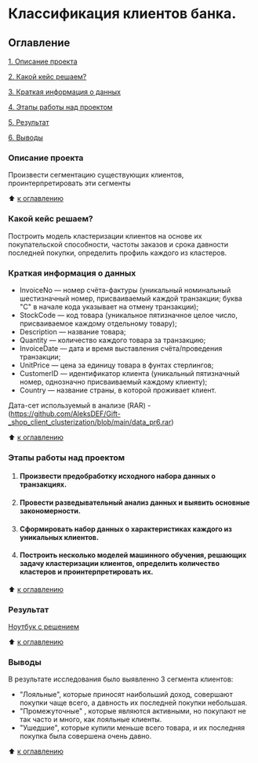 # Классификация клиентов банка.

## Оглавление 
[1. Описание проекта](https://github.com/AleksDEF/Bank_clients_classification/blob/main/README.md#Описание-проекта)

[2. Какой кейс решаем?](https://github.com/AleksDEF/Bank_clients_classification/blob/main/README.md#Какой-кейс-решаем)

[3. Краткая информация о данных](https://github.com/AleksDEF/Bank_clients_classification/blob/main/README.md#Краткая-информация-о-данных)

[4. Этапы работы над проектом](https://github.com/AleksDEF/Bank_clients_classification/blob/main/README.md#Этапы-работы-над-проектом)

[5. Результат](https://github.com/AleksDEF/Bank_clients_classification/blob/main/README.md#Результат)

[6. Выводы](https://github.com/AleksDEF/Bank_clients_classification/blob/main/README.md#Выводы)



### Описание проекта 
Произвести сегментацию существующих клиентов, проинтерпретировать эти сегменты

:arrow_up: [к оглавлению](https://github.com/AleksDEF/Bank_clients_classification/blob/main/README.md#Оглавление)


### Какой кейс решаем?
Построить модель кластеризации клиентов на основе их покупательской способности, частоты заказов и срока давности последней покупки, определить профиль каждого из кластеров.

### Краткая информация о данных 
* InvoiceNo — номер счёта-фактуры (уникальный номинальный шестизначный номер, присваиваемый каждой транзакции; буква "C" в начале кода указывает на отмену транзакции);
* StockCode — код товара (уникальное пятизначное целое число, присваиваемое каждому отдельному товару);
* Description — название товара;
* Quantity — количество каждого товара за транзакцию;
* InvoiceDate — дата и время выставления счёта/проведения транзакции;
* UnitPrice — цена за единицу товара в фунтах стерлингов;
* CustomerID — идентификатор клиента (уникальный пятизначный номер, однозначно присваиваемый каждому клиенту);
* Country — название страны, в которой проживает клиент.

Дата-сет используемый в анализе (RAR) - (https://github.com/AleksDEF/Gift-_shop_client_clusterization/blob/main/data_pr6.rar)

:arrow_up: [к оглавлению](https://github.com/AleksDEF/Bank_clients_classification/blob/main/README.md#Оглавление)

### Этапы работы над проектом
1. #### Произвести предобработку исходного набора данных о транзакциях.
2. #### Провести разведывательный анализ данных и выявить основные закономерности.
3. #### Сформировать набор данных о характеристиках каждого из уникальных клиентов.
4. #### Построить несколько моделей машинного обучения, решающих задачу кластеризации клиентов, определить количество кластеров и проинтерпретировать их.
:arrow_up: [к оглавлению](https://github.com/AleksDEF/Bank_clients_classification/blob/main/README.md#Оглавление)

### Результат
[Ноутбук с решением](https://github.com/AleksDEF/Bank_clients_classification/blob/main/Gift_shop_client_clusterization.ipynb)

:arrow_up: [к оглавлению](https://github.com/AleksDEF/Bank_clients_classification/blob/main/README.md#Оглавление)

### Выводы
В результате исследования было выявленно 3 сегмента клиентов:
* "Лояльные",  которые приносят наибольший доход, совершают покупки чаще всего, а давность их последней покупки небольшая.
* "Промежуточные" , которые являются активными, но покупают не так часто и много, как лояльные клиенты. 
* "Ушедшие", которые купили меньше всего товара, и их последняя покупка была совершена очень давно.

:arrow_up: [к оглавлению](https://github.com/AleksDEF/Bank_clients_classification/blob/main/README.md#Оглавление)
